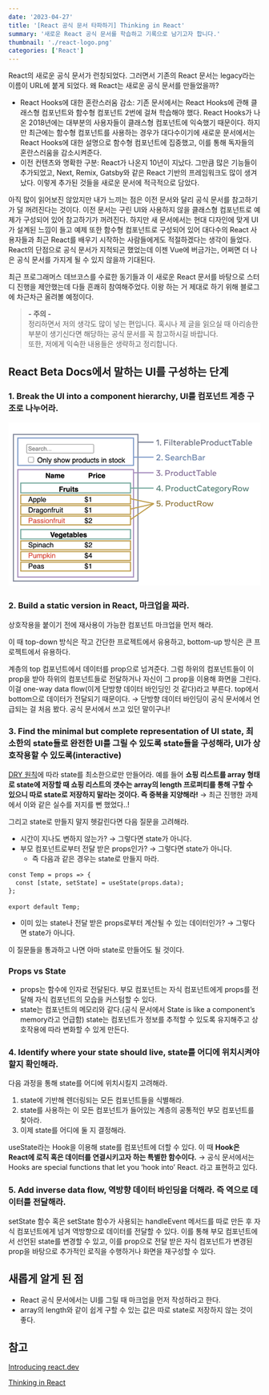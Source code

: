```yaml
---
date: '2023-04-27'
title: '[React 공식 문서 타파하기] Thinking in React'
summary: '새로운 React 공식 문서를 학습하고 기록으로 남기고자 합니다.'
thumbnail: './react-logo.png'
categories: ['React']
---
```


React의 새로운 공식 문서가 런칭되었다. 그러면서 기존의 React 문서는 legacy라는 이름이 URL에 붙게 되었다. 왜 React는 새로운 공식 문서를 만들었을까?

- React Hooks에 대한 혼란스러움 감소: 기존 문서에서는 React Hooks에 관해 클래스형 컴포넌트와 함수형 컴포넌트 2번에 걸쳐 학습해야 했다. React Hooks가 나온 2018년에는 대부분의 사용자들이 클래스형 컴포넌트에 익숙했기 때문이다. 하지만 최근에는 함수형 컴포넌트를 사용하는 경우가 대다수이기에 새로운 문서에서는 React Hooks에 대한 설명으로 함수형 컴포넌트에 집중했고, 이를 통해 독자들의 혼란스러움을 감소시켜준다.
- 이전 컨텐츠와 명확한 구분: React가 나온지 10년이 지났다. 그만큼 많은 기능들이 추가되었고, Next, Remix, Gatsby와 같은 React 기반의 프레임워크도 많이 생겨났다. 이렇게 추가된 것들을 새로운 문서에 적극적으로 담았다.

아직 많이 읽어보진 않았지만 내가 느끼는 점은 이전 문서와 달리 공식 문서를 참고하기가 덜 꺼려진다는 것이다. 이전 문서는 구린 UI와 사용하지 않을 클래스형 컴포넌트로 예제가 구성되어 있어 참고하기가 꺼려진다. 하지만 새 문서에서는 현대 디자인에 맞게 UI가 설계된 느낌이 들고 예제 또한 함수형 컴포넌트로 구성되어 있어 대다수의 React 사용자들과 최근 React를 배우기 시작하는 사람들에게도 적절하겠다는 생각이 들었다. React의 단점으로 공식 문서가 지적되곤 했었는데 이젠 Vue에 버금가는, 어쩌면 더 나은 공식 문서를 가지게 될 수 있지 않을까 기대된다.

최근 프로그래머스 데브코스를 수료한 동기들과 이 새로운 React 문서를 바탕으로 스터디 진행을 제안했는데 다들 흔쾌히 참여해주었다. 이왕 하는 거 제대로 하기 위해 블로그에 차근차근 올려볼 예정이다.


> <strong>- 주의 -</strong> <br /> 정리하면서 저의 생각도 많이 넣는 편입니다. 혹시나 제 글을 읽으실 때 아리송한 부분이 생기신다면 해당하는 공식 문서를 꼭 참고하시길 바랍니다. <br /> 또한, 저에게 익숙한 내용들은 생략하고 정리합니다.

## React Beta Docs에서 말하는 UI를 구성하는 단계

### 1. Break the UI into a component hierarchy, UI를 컴포넌트 계층 구조로 나누어라.

![break-ui-into-components 사진](./break-ui-into-components.png)

### 2. Build a static version in React, 마크업을 짜라.

상호작용을 붙이기 전에 재사용이 가능한 컴포넌트 마크업을 먼저 해라.

이 때 top-down 방식은 작고 간단한 프로젝트에서 유용하고, bottom-up 방식은 큰 프로젝트에서 유용하다.

계층의 top 컴포넌트에서 데이터를 prop으로 넘겨준다. 그럼 하위의 컴포넌트들이 이 prop을 받아 하위의 컴포넌트들로 전달하거나 자신이 그 prop을 이용해 화면을 그린다. 이걸 one-way data flow(이게 단방향 데이터 바인딩인 것 같다)라고 부른다. top에서 bottom으로 데이터가 전달되기 때문이다. → 단방향 데이터 바인딩이 공식 문서에서 언급되는 걸 처음 봤다. 공식 문서에서 쓰고 있던 말이구나!

### 3. Find the minimal but complete representation of UI state, 최소한의 state들로 완전한 UI를 그릴 수 있도록 state들을 구성해라, UI가 상호작용할 수 있도록(interactive)

[DRY 원칙](https://en.wikipedia.org/wiki/Don%27t_repeat_yourself)에 따라 state를 최소한으로만 만들어라. 예를 들어 **쇼핑 리스트를 array 형태로 state에 저장할 때 쇼핑 리스트의 갯수는 array의 length 프로퍼티를 통해 구할 수 있으니 따로 state로 저장하지 말라는 것이다. 즉 중복을 지양해라!** → 최근 진행한 과제에서 이와 같은 실수를 저지를 뻔 했었다..!

그리고 state로 만들지 말지 헷갈린다면 다음 질문을 고려해라.

- 시간이 지나도 변하지 않는가? → 그렇다면 state가 아니다.
- 부모 컴포넌트로부터 전달 받은 props인가? → 그렇다면 state가 아니다.
  - 즉 다음과 같은 경우는 state로 만들지 마라.

```tsx
const Temp = props => {
  const [state, setState] = useState(props.data);
};

export default Temp;
```

- 이미 있는 state나 전달 받은 props로부터 계산될 수 있는 데이터인가? → 그렇다면 state가 아니다.

이 질문들을 통과하고 나면 아마 state로 만들어도 될 것이다.

### Props vs State

- props는 함수에 인자로 전달된다. 부모 컴포넌트는 자식 컴포넌트에게 props를 전달해 자식 컴포넌트의 모습을 커스텀할 수 있다.
- state는 컴포넌트의 메모리와 같다.(공식 문서에서 State is like a component’s memory라고 언급함) state는 컴포넌트가 정보를 추적할 수 있도록 유지해주고 상호작용에 따라 변화할 수 있게 만든다.

### 4. Identify where your state should live, state를 어디에 위치시켜야 할지 확인해라.

다음 과정을 통해 state를 어디에 위치시킬지 고려해라.

1. state에 기반해 렌더링되는 모든 컴포넌트들을 식별해라.
2. state를 사용하는 이 모든 컴포넌트가 들어있는 계층의 공통적인 부모 컴포넌트를 찾아라.
3. 이제 state를 어디에 둘 지 결정해라.

useState라는 Hook을 이용해 state를 컴포넌트에 더할 수 있다. 이 때 **Hook은 React에 로직 혹은 데이터를 연결시키고자 하는 특별한 함수이다.** → 공식 문서에서는 Hooks are special functions that let you ‘hook into’ React. 라고 표현하고 있다.

### 5. Add inverse data flow, 역방향 데이터 바인딩을 더해라. 즉 역으로 데이터를 전달해라.

setState 함수 혹은 setState 함수가 사용되는 handleEvent 메서드를 따로 만든 후 자식 컴포넌트에게 넘겨 역방향으로 데이터를 전달할 수 있다. 이를 통해 부모 컴포넌트에서 선언된 state를 변경할 수 있고, 이를 prop으로 전달 받은 자식 컴포넌트가 변경된 prop을 바탕으로 추가적인 로직을 수행하거나 화면을 재구성할 수 있다.

## 새롭게 알게 된 점

- React 공식 문서에서는 UI를 그릴 때 마크업을 먼저 작성하라고 한다.
- array의 length와 같이 쉽게 구할 수 있는 값은 따로 state로 저장하지 않는 것이 좋다.

## 참고

[Introducing react.dev](https://react.dev/blog/2023/03/16/introducing-react-dev)

[Thinking in React](https://react.dev/learn/thinking-in-react)

